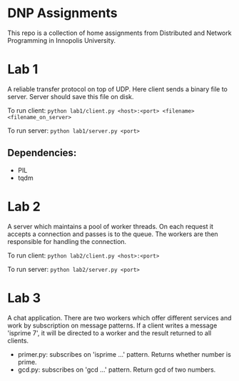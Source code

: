 # DNP Assignments
This repo is a collection of home assignments from Distributed and Network Programming in Innopolis University.
# Lab 1
A reliable transfer protocol on top of UDP. Here client sends a binary file to server. Server should save this file on disk.

To run client: `python lab1/client.py <host>:<port> <filename> <filename_on_server>`

To run server: `python lab1/server.py <port>`

## Dependencies:
* PIL
* tqdm

# Lab 2
A server which maintains a pool of worker threads. On each request it accepts a connection and passes is to the queue. The workers are then responsible for handling the connection.

To run client: `python lab2/client.py <host>:<port>`

To run server: `python lab2/server.py <port>`

# Lab 3
A chat application. There are two workers which offer different services and work by subscription on message patterns. If a client writes a message 'isprime 7', it will be directed to a worker and the result returned to all clients.

* primer.py: subscribes on 'isprime ...' pattern. Returns whether number is prime.
* gcd.py: subscribes on 'gcd ...' pattern. Return gcd of two numbers.
